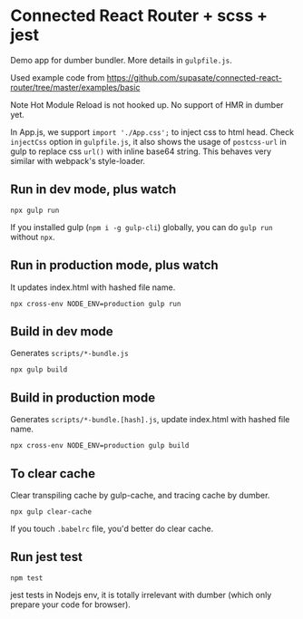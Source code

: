 # Connected React Router + scss + jest

Demo app for dumber bundler. More details in `gulpfile.js`.

Used example code from https://github.com/supasate/connected-react-router/tree/master/examples/basic

Note Hot Module Reload is not hooked up. No support of HMR in dumber yet.

In App.js, we support `import './App.css';` to inject css to html head. Check `injectCss` option in `gulpfile.js`, it also shows the usage of `postcss-url` in gulp to replace css `url()` with inline base64 string. This behaves very similar with webpack's style-loader.

## Run in dev mode, plus watch
```
npx gulp run
```

If you installed gulp (`npm i -g gulp-cli`) globally, you can do `gulp run` without `npx`.

## Run in production mode, plus watch

It updates index.html with hashed file name.
```
npx cross-env NODE_ENV=production gulp run
```

## Build in dev mode

Generates `scripts/*-bundle.js`
```
npx gulp build
```

## Build in production mode

Generates `scripts/*-bundle.[hash].js`, update index.html with hashed file name.
```
npx cross-env NODE_ENV=production gulp build
```

## To clear cache

Clear transpiling cache by gulp-cache, and tracing cache by dumber.
```
npx gulp clear-cache
```
If you touch `.babelrc` file, you'd better do clear cache.

## Run jest test
```
npm test
```

jest tests in Nodejs env, it is totally irrelevant with dumber (which only prepare your code for browser).

